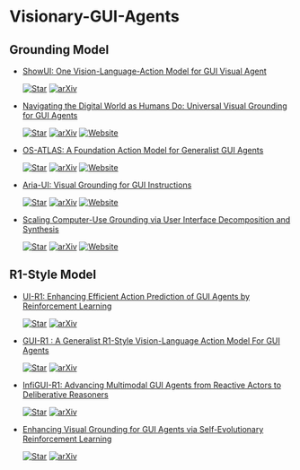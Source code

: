 # Visionary-GUI-Agents

  
## Grounding Model
+ [ShowUI: One Vision-Language-Action Model for GUI Visual Agent](https://arxiv.org/abs/2411.17465)

  [![Star](https://img.shields.io/github/stars/deepmind/android_env.svg?style=social&label=Star)](https://github.com/showlab/ShowUI)
  [![arXiv](https://img.shields.io/badge/arXiv-b31b1b.svg)](https://arxiv.org/abs/2411.17465)

+ [Navigating the Digital World as Humans Do: Universal Visual Grounding for GUI Agents](https://arxiv.org/abs/2410.05243)

  [![Star](https://img.shields.io/github/stars/deepmind/android_env.svg?style=social&label=Star)](https://github.com/OSU-NLP-Group/UGround)
  [![arXiv](https://img.shields.io/badge/arXiv-b31b1b.svg)](https://arxiv.org/abs/2410.05243)
  [![Website](https://img.shields.io/badge/Website-9cf)](https://osu-nlp-group.github.io/UGround/)

+ [OS-ATLAS: A Foundation Action Model for Generalist GUI Agents](https://arxiv.org/abs/2410.23218)

  [![Star](https://img.shields.io/github/stars/deepmind/android_env.svg?style=social&label=Star)](https://github.com/OS-Copilot/OS-Atlas)
  [![arXiv](https://img.shields.io/badge/arXiv-b31b1b.svg)](https://arxiv.org/abs/2410.23218)
  [![Website](https://img.shields.io/badge/Website-9cf)](https://osatlas.github.io/)

+ [Aria-UI: Visual Grounding for GUI Instructions](https://arxiv.org/abs/2412.16256)

  [![Star](https://img.shields.io/github/stars/deepmind/android_env.svg?style=social&label=Star)](https://github.com/AriaUI/Aria-UI)
  [![arXiv](https://img.shields.io/badge/arXiv-b31b1b.svg)](https://arxiv.org/abs/2412.16256)
  [![Website](https://img.shields.io/badge/Website-9cf)](https://ariaui.github.io/)

+ [Scaling Computer-Use Grounding via User Interface Decomposition and Synthesis](https://arxiv.org/abs/2505.13227)

  [![Star](https://img.shields.io/github/stars/deepmind/android_env.svg?style=social&label=Star)](https://github.com/xlang-ai/OSWorld-G)
  [![arXiv](https://img.shields.io/badge/arXiv-b31b1b.svg)](https://arxiv.org/abs/2505.13227)
  [![Website](https://img.shields.io/badge/Website-9cf)](https://osworld-grounding.github.io/)

## R1-Style Model

+ [UI-R1: Enhancing Efficient Action Prediction of GUI Agents by Reinforcement Learning](https://arxiv.org/abs/2503.21620)

  [![Star](https://img.shields.io/github/stars/deepmind/android_env.svg?style=social&label=Star)](https://github.com/lll6gg/UI-R1)
  [![arXiv](https://img.shields.io/badge/arXiv-b31b1b.svg)](https://arxiv.org/abs/2503.21620)

+ [GUI-R1 : A Generalist R1-Style Vision-Language Action Model For GUI Agents](https://arxiv.org/abs/2504.10458)

  [![Star](https://img.shields.io/github/stars/deepmind/android_env.svg?style=social&label=Star)](https://github.com/ritzz-ai/GUI-R1)
  [![arXiv](https://img.shields.io/badge/arXiv-b31b1b.svg)](https://arxiv.org/abs/2504.10458)

+ [InfiGUI-R1: Advancing Multimodal GUI Agents from Reactive Actors to Deliberative Reasoners](https://arxiv.org/abs/2504.14239)

  [![Star](https://img.shields.io/github/stars/deepmind/android_env.svg?style=social&label=Star)](https://github.com/Reallm-Labs/InfiGUI-R1)
  [![arXiv](https://img.shields.io/badge/arXiv-b31b1b.svg)](https://arxiv.org/abs/2504.14239)

+ [Enhancing Visual Grounding for GUI Agents via Self-Evolutionary Reinforcement Learning](https://arxiv.org/abs/2505.12370)

  [![Star](https://img.shields.io/github/stars/deepmind/android_env.svg?style=social&label=Star)](https://github.com/YXB-NKU/SE-GUI)
  [![arXiv](https://img.shields.io/badge/arXiv-b31b1b.svg)](https://arxiv.org/abs/2505.12370)
